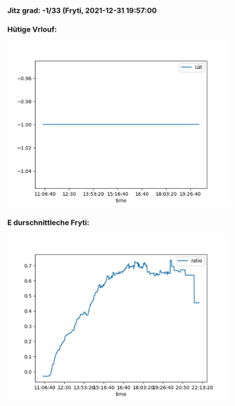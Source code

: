 ### Jitz grad: -1/33 (Fryti, 2021-12-31 19:57:00

### Hütige Vrlouf:
![Graph](Today.png)

### E durschnittleche Fryti:
![Graph](Fryti.png)